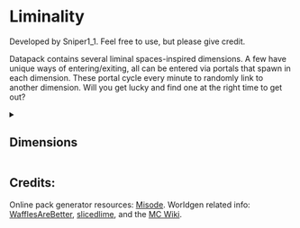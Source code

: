 # Liminality 

Developed by Sniper1_1. Feel free to use, but please give credit.

Datapack contains several liminal spaces-inspired dimensions. A few have unique ways of entering/exiting, all can be entered via portals that spawn in each dimension. These portal cycle every minute to randomly link to another dimension. Will you get lucky and find one at the right time to get out?

<details>
<summary><h2>Dimensions</h2></summary>

<details>
<summary>Backrooms</summary>

> Based on the classic yellowish rooms.
![Backrooms](https://imgur.com/kP7IEem.png)
</details>

<details>
<summary>Pillarrooms</summary>

> Like the Backrooms, but more open.
![Pillarrooms](https://imgur.com/2daAe4h.png)
</details>

<details>
<summary>Apartments</summary>

> An infinite series of apartment-like complexes under a strange sky.
![Apartments](https://imgur.com/EOYWPtr.png)
</details>

<details>
<summary>Croplands</summary>

> Infinite wheat field.
![Croplands](https://imgur.com/hI59re9.png)
</details>

<details>
<summary>Amplified</summary>

> It's as if you created an amplified world.
![Amplified](https://imgur.com/vGKmHvp.png)
</details>

<details>
<summary>Concrete</summary>

> An artificial landscape built with concrete.
![Concrete](https://imgur.com/MPd9vGf.png)
</details>

<details>
<summary>Debug</summary>

> The hidden debug world preset with all blocks and their states.
![Debug](https://imgur.com/Z77TBOa.png)
</details>

<details>
<summary>Floating Jungle Islands</summary>

> Tropical islands floating in an infinite ocean.
![Floating Islands Jungle](https://imgur.com/tRs1X9c.png)
</details>

<details>
<summary>Floating Mushroom Islands</summary>

> Mushroom field islands floating in the sky.
![Floating Islands Mushroom Fields](https://imgur.com/CDUJFxv.png)
</details>

<details>
<summary>Large Biomes</summary>

> It's as if you created a large biomes world.
![Large Biomes](https://imgur.com/0KcGa15.png)
</details>

<details>
<summary>Overtwo</summary>

> An identical copy of the overworld. Need I say more?
![Overtwo](https://imgur.com/3wrsiUU.png)
</details>

<details>
<summary>Poolrooms</summary>

> Based on the classic infinite pool-related rooms.
![Poolrooms](https://imgur.com/0HSVapj.png)
</details>

<details>
<summary>Backrooms</summary>

> Essentially an infinite Deep Dark. Reach the surface to escape.
![Sculk](https://imgur.com/rnZ4mEZ.png)
</details>

</details>


## Credits: <br>
Online pack generator resources: [Misode](https://misode.github.io/). Worldgen related info: [WafflesAreBetter](https://www.youtube.com/@WafflesAreBetter), [slicedlime](https://www.youtube.com/@slicedlime), and the [MC Wiki](https://minecraft.wiki/).